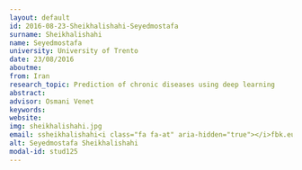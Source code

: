 ```yaml
---
layout: default 
id: 2016-08-23-Sheikhalishahi-Seyedmostafa
surname: Sheikhalishahi
name: Seyedmostafa
university: University of Trento
date: 23/08/2016
aboutme: 
from: Iran
research_topic: Prediction of chronic diseases using deep learning 
abstract: 
advisor: Osmani Venet
keywords: 
website: 
img: sheikhalishahi.jpg
email: ssheikhalishahi<i class="fa fa-at" aria-hidden="true"></i>fbk.eu
alt: Seyedmostafa Sheikhalishahi
modal-id: stud125
---
```

